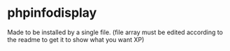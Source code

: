 # phpinfodisplay
Made to be installed by a single file. (file array must be edited according to the readme to get it to show what you want XP)
